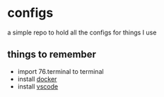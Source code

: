 # configs

a simple repo to hold all the configs for things I use

## things to remember

- import 76.terminal to terminal
- install [docker](https://store.docker.com/search?type=edition&offering=community)
- install [vscode](https://code.visualstudio.com/)
